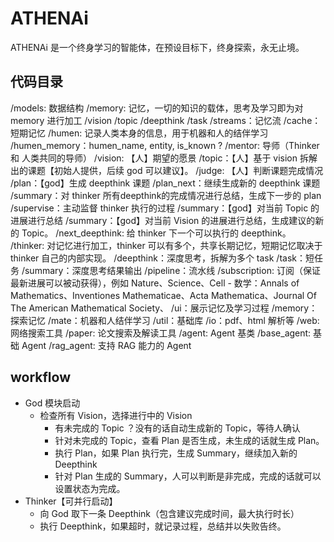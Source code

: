 # ATHENAi

ATHENAi 是一个终身学习的智能体，在预设目标下，终身探索，永无止境。

## 代码目录

/models: 数据结构
/memory: 记忆，一切的知识的载体，思考及学习即为对 memory 进行加工
    /vision
        /topic
            /deepthink
                /task
    /streams：记忆流
    /cache：短期记忆
/humen: 记录人类本身的信息，用于机器和人的结伴学习
    /humen_memory：humen_name, entity, is_known ?
/mentor: 导师（Thinker 和 人类共同的导师）
    /vision: 【人】期望的愿景
        /topic：【人】基于 vision 拆解出的课题【初始人提供，后续 god 可以建议】。
            /judge: 【人】判断课题完成情况
            /plan：【god】生成 deepthink 课题
                /plan_next：继续生成新的 deepthink 课题
                /summary：对 thinker 所有deepthink的完成情况进行总结，生成下一步的 plan
                /supervise：主动监督 thinker 执行的过程
            /summary：【god】对当前 Topic 的进展进行总结
        /summary：【god】对当前 Vision 的进展进行总结，生成建议的新的 Topic。
    /next_deepthink: 给 thinker 下一个可以执行的 deepthink。
/thinker: 对记忆进行加工，thinker 可以有多个，共享长期记忆，短期记忆取决于 thinker 自己的内部实现。
    /deepthink：深度思考，拆解为多个 task
        /task：短任务
        /summary：深度思考结果输出
/pipeline：流水线
    /subscription: 订阅（保证最新进展可以被动获得），例如 Nature、Science、Cell
        - 数学：Annals of Mathematics、Inventiones Mathematicae、Acta Mathematica、Journal Of The American Mathematical Society、
/ui：展示记忆及学习过程
    /memory：探索记忆
    /mate：机器和人结伴学习
/util：基础库
    /io：pdf、html 解析等
    /web: 网络搜索工具
    /paper: 论文搜索及解读工具
/agent: Agent 基类
    /base_agent: 基础 Agent
    /rag_agent: 支持 RAG 能力的 Agent


## workflow

- God 模块启动
  - 检查所有 Vision，选择进行中的 Vision
    - 有未完成的 Topic ？没有的话自动生成新的 Topic，等待人确认
    - 针对未完成的 Topic，查看 Plan 是否生成，未生成的话就生成 Plan。
    - 执行 Plan，如果 Plan 执行完，生成 Summary，继续加入新的 Deepthink
    - 针对 Plan 生成的 Summary，人可以判断是非完成，完成的话就可以设置状态为完成。
- Thinker【可并行启动】
  - 向 God 取下一条 Deepthink（包含建议完成时间，最大执行时长）
  - 执行 Deepthink，如果超时，就记录过程，总结并以失败告终。

